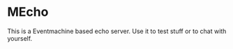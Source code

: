 MEcho
=============

This is a Eventmachine based echo server. Use it to test stuff or to chat with yourself.
